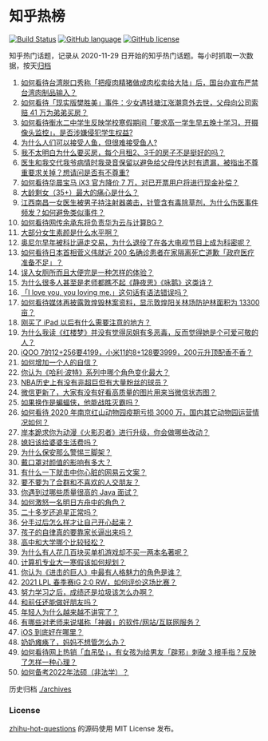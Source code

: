 # 知乎热榜
[![Build Status](https://github.com/ToWeLong/zhihu-hot-questions/workflows/CI/badge.svg)](https://github.com/ToWeLong/zhihu-hot-questions/actions)
[![GitHub language](https://img.shields.io/badge/language-golang-orange.svg)](https://golang.org/)
[![GitHub license](https://img.shields.io/github/license/ToWeLong/zhihu-hot-questions)](https://github.com/ToWeLong/zhihu-hot-questions/blob/main/LICENSE)

知乎热门话题，记录从 2020-11-29 日开始的知乎热门话题。每小时抓取一次数据，按天[归档](./archives)

<!-- BEGIN -->

1. [如何看待台湾脱口秀称「把瘦肉精猪做成肉松卖给大陆」后，国台办宣布严禁台湾肉制品输入？](https://www.zhihu.com/question/441439053)
1. [如何看待「现实版樊胜美」事件：少女遇钱塘江涨潮意外去世，父母向公司索赔 41 万为弟弟买房？](https://www.zhihu.com/question/441074363)
1. [如何看待衡水二中学生反映学校寒假期间「要求高一学生早五晚十学习，开摄像头监控」，是否涉嫌侵犯学生权益?](https://www.zhihu.com/question/441266434)
1. [为什么人们可以接受人鱼，但很难接受鱼人?](https://www.zhihu.com/question/441042938)
1. [我不太明白为什么要买房，每个月租2、3千的房子不是挺好的吗？](https://www.zhihu.com/question/437461534)
1. [医生和我交代我爷病情时我录音保留以避免给父母传达时有遗漏，被指出不尊重要求关掉？想请问是否有不尊重?](https://www.zhihu.com/question/440627655)
1. [如何看待华晨宝马 iX3 官方降价 7 万，对已开票用户将进行现金补偿？](https://www.zhihu.com/question/441500412)
1. [大龄剩女（35+）最大的痛心是什么？](https://www.zhihu.com/question/440901341)
1. [江西南昌一女医生被男子持注射器袭击，针管含有毒除草剂，为什么伤医事件频发？如何避免类似事件？](https://www.zhihu.com/question/441497981)
1. [如何看待网传余承东将负责华为云与计算BG？](https://www.zhihu.com/question/441429017)
1. [大部分女生素颜是什么水平啊？](https://www.zhihu.com/question/397929197)
1. [奥尼尔早年被科比逼走交易，为什么退役了在各大电视节目上成为科密呢？](https://www.zhihu.com/question/441041351)
1. [如何看待日本首相菅义伟就近 200 名确诊患者在家隔离死亡道歉「政府医疗准备不足」？](https://www.zhihu.com/question/441424546)
1. [误入女厕所而且大便完是一种怎样的体验？](https://www.zhihu.com/question/53170377)
1. [为什么很多人甚至是老师都瞧不起《静夜思》《咏鹅》这类诗？](https://www.zhihu.com/question/436185381)
1. [「I love you, you loving me.」这句话有语法错误吗？](https://www.zhihu.com/question/439929767)
1. [如何看待媒体再披露敦煌毁林案资料，显示敦煌阳关林场防护林面积为 13300 亩？](https://www.zhihu.com/question/441507485)
1. [刚买了 iPad 以后有什么需要注意的地方？](https://www.zhihu.com/question/373784504)
1. [为什么我读《红楼梦》并没有觉得凤姐有多恶毒，反而觉得她是个可爱可敬的人？](https://www.zhihu.com/question/441232085)
1. [iQOO 7的12+256要4199，小米11的8+128要3999，200元升顶配香不香？](https://www.zhihu.com/question/439135560)
1. [如何增加一个人的自信？](https://www.zhihu.com/question/19553905)
1. [你认为《哈利·波特》系列中哪个角色变化最大？](https://www.zhihu.com/question/422429191)
1. [NBA历史上有没有非超巨但有大量粉丝的球员？](https://www.zhihu.com/question/441214337)
1. [微信更新了，大家有没有好看高质量的图片用来当微信状态图？](https://www.zhihu.com/question/440754046)
1. [如果换作是蝙蝠侠，他能战胜灭霸吗？](https://www.zhihu.com/question/327910955)
1. [如何看待 2020 年南京红山动物园疫期亏损 3000 万，国内其它动物园运营情况如何？](https://www.zhihu.com/question/441364038)
1. [岸本跪求你为动漫《火影忍者》进行升级，你会做哪些改动？](https://www.zhihu.com/question/440430224)
1. [媳妇该给婆婆生活费吗？](https://www.zhihu.com/question/378079224)
1. [为什么保安那么警惕三脚架？](https://www.zhihu.com/question/435838018)
1. [戴口罩对颜值的影响有多大？](https://www.zhihu.com/question/378541354)
1. [有什么一下就击中你心脏的网易云文案？](https://www.zhihu.com/question/435528975)
1. [要不要为了合群和不喜欢的人交朋友？](https://www.zhihu.com/question/441084837)
1. [你遇到过哪些质量很高的 Java 面试？](https://www.zhihu.com/question/60949531)
1. [如何激怒一名明日方舟中的角色？](https://www.zhihu.com/question/437440966)
1. [二十多岁还追星正常吗？](https://www.zhihu.com/question/439831646)
1. [分手过后怎么样才让自己开心起来？](https://www.zhihu.com/question/440778271)
1. [孩子的自律真的要靠家长逼出来吗？](https://www.zhihu.com/question/436192830)
1. [高中和大学哪个比较轻松？](https://www.zhihu.com/question/437567690)
1. [为什么有人花几百块买单机游戏却不买一两本名著呢？](https://www.zhihu.com/question/441017496)
1. [计算机专业大一寒假该如何规划？](https://www.zhihu.com/question/434455687)
1. [你认为《进击的巨人》中最有人格魅力的角色是谁？](https://www.zhihu.com/question/438645213)
1. [2021 LPL 春季赛iG 2:0 RW，如何评价这场比赛？](https://www.zhihu.com/question/441500870)
1. [努力学习之后，成绩还是垃圾该怎么办啊？](https://www.zhihu.com/question/321381112)
1. [和前任还能做好朋友吗？](https://www.zhihu.com/question/440176072)
1. [年轻人为什么越来越不讲究了？](https://www.zhihu.com/question/441215437)
1. [有哪些对老师来说堪称「神器」的软件/网站/互联网服务？](https://www.zhihu.com/question/376745271)
1. [iOS 到底好在哪里？](https://www.zhihu.com/question/441291558)
1. [奶奶瘫痪了，妈妈不想管怎么办？](https://www.zhihu.com/question/385391030)
1. [如何看待网上热销「血吊坠」，有女孩为给男友「辟邪」刺破 3 根手指？反映了怎样一种心理？](https://www.zhihu.com/question/441309856)
1. [如何备考2022年法硕（非法学）？](https://www.zhihu.com/question/398179108)

<!-- END -->

历史归档 [./archives](./archives)


### License
[zhihu-hot-questions](https://github.com/towelong/zhihu-hot-questions) 的源码使用 MIT License 发布。